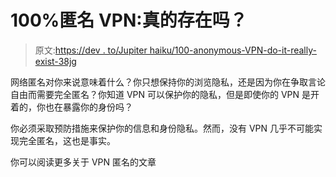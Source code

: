 # 100%匿名 VPN:真的存在吗？

> 原文:[https://dev . to/Jupiter haiku/100-anonymous-VPN-do-it-really-exist-38jg](https://dev.to/jupiterhaiku/100-anonymous-vpn-does-it-really-exist-38jg)

网络匿名对你来说意味着什么？你只想保持你的浏览隐私，还是因为你在争取言论自由而需要完全匿名？你知道 VPN 可以保护你的隐私，但是即使你的 VPN 是开着的，你也在暴露你的身份吗？

你必须采取预防措施来保护你的信息和身份隐私。然而，没有 VPN 几乎不可能实现完全匿名，这也是事实。

你可以阅读更多关于 VPN 匿名的文章